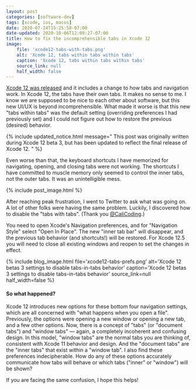 ```yaml
---
layout: post
categories: [software-dev]
tags: [xcode, ios, macos]
date: 2020-07-24T15:25:58-07:00
date-updated: 2020-10-06T12:09:27-07:00
title: How to fix the incomprehensible tabs in Xcode 12
image:
    file: 'xcode12-tabs-with-tabs.png'
    alt: 'Xcode 12, tabs within tabs within tabs'
    caption: 'Xcode 12, tabs within tabs within tabs'
    source_link: null
    half_width: false
---
```


[Xcode 12 was released](https://developer.apple.com/documentation/xcode-release-notes/xcode-12-release-notes) and it includes a change to how tabs and navigation work. In Xcode 12, the tabs have their own tabs. It makes no sense to me. I know we are supposed to be nice to each other about software, but this new UI/UX is beyond incomprehensible. What made it worse is that this new "tabs within tabs" was the default setting (overriding preferences I had previously set) and I could not figure out how to restore the previous (desired) behavior.

<!--excerpt-->

{% include updated_notice.html
message="
This post was originally written during Xcode 12 beta 3, but has been updated to reflect the final release of Xcode 12.
" %}

Even worse than that, the keyboard shortcuts I have memorized for navigating, opening, and closing tabs were not working. The shortcuts I have committed to muscle memory only seemed to control the inner tabs, not the outer tabs. It was an unintelligible mess.

{% include post_image.html %}

After reaching peak frustration, I went to Twitter to ask what was going on. A lot of other folks were having the same problem. Luckily, I discovered how to disable the "tabs with tabs". (Thank you [@CaliCoding](https://twitter.com/calicoding/status/1286500177558175745).)

You need to open Xcode's Navigation preferences, and for "Navigation Style" select "Open In Place". The new "inner tab bar" will disappear, and the previous tab behavior (and shortcuts!) will be restored. For Xcode 12.5 you will need to close all existing windows and reopen to set the changes in effect.

{% include blog_image.html
    file='xcode12-tabs-prefs.png'
    alt='Xcode 12 betas 3 settings to disable tabs-in-tabs behavior'
    caption='Xcode 12 betas 3 settings to disable tabs-in-tabs behavior'
    source_link=null
    half_width=false
%}

#### So what happened?

Xcode 12 introduces new options for these bottom four navigation settings, which are all concerned with "what happens when you open a file". Previously, the options were opening a new window or opening a new tab, and a few other options. Now, there is a concept of "tabs" (or "document tabs") and "window tabs" &mdash; again, a completely incoherent and confusing design. In this model, "window tabs" are the normal tabs you are thinking of, consistent with Xcode 11 behavior and design. And the "document tabs" are the "inner tabs" that exist within a "window tab". I also find these preferences indecipherable. How do any of these options accurately communicate how tabs will behave or which tabs ("inner" or "window") will be shown?

If you are facing the same confusion, I hope this helps!
